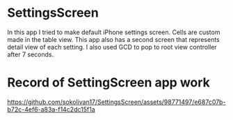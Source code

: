 # SettingsScreen
In this app I tried to make default iPhone settings screen. Cells are custom made in the table view. 
This app also has a second screen that represents detail view of each setting. 
I also used GCD to pop to root view controller after 7 seconds.

# Record of SettingScreen app work


https://github.com/sokolivan17/SettingsScreen/assets/98771497/e687c07b-b72c-4ef6-a83a-f14c2dc15f1a


